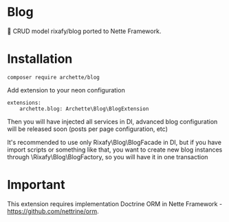# Blog
📝 CRUD model rixafy/blog ported to Nette Framework.

# Installation
```
composer require archette/blog
```

Add extension to your neon configuration
```neon
extensions:
    archette.blog: Archette\Blog\BlogExtension
```

Then you will have injected all services in DI, advanced blog configuration will be released soon (posts per page configuration, etc)

It's recommended to use only Rixafy\Blog\BlogFacade in DI, but if you have import scripts or something like that, you want to create new blog instances through \Rixafy\Blog\BlogFactory, so you will have it in one transaction 

# Important

This extension requires implementation Doctrine ORM in Nette Framework - https://github.com/nettrine/orm.
